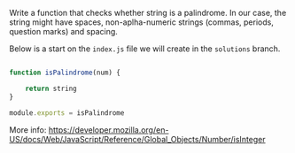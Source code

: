 Write a function that checks whether string is a palindrome.  In our case, the string might have spaces, non-aplha-numeric strings (commas, periods, question marks) and spacing.  

Below is a start on the `index.js` file we will create in the `solutions` branch.


```js

function isPalindrome(num) {

	return string
}

module.exports = isPalindrome

```

More info: https://developer.mozilla.org/en-US/docs/Web/JavaScript/Reference/Global_Objects/Number/isInteger